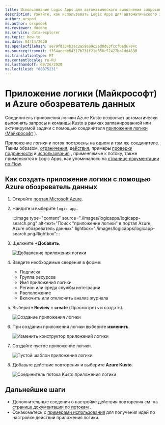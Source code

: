 ```yaml
---
title: Использование Logic Apps для автоматического выполнения запросов Kusto
description: Узнайте, как использовать Logic Apps для автоматического запуска запросов и команд Kusto и планирования их выполнения.
author: orspod
ms.author: orspodek
ms.reviewer: docohe
ms.service: data-explorer
ms.topic: how-to
ms.date: 04/14/2020
ms.openlocfilehash: ae79fd334b3ac2a59a99c5ad8d63fccf0ed6784c
ms.sourcegitcommit: f354accde64317b731f21e558c52427ba1dd4830
ms.translationtype: MT
ms.contentlocale: ru-RU
ms.lasthandoff: 08/26/2020
ms.locfileid: "88875231"
---
```

# <a name="microsoft-logic-app-and-azure-data-explorer"></a>Приложение логики (Майкрософт) и Azure обозреватель данных

Соединитель приложения логики Azure Kusto позволяет автоматически выполнять запросы и команды Kusto в рамках запланированной или активируемой задачи с помощью соединителя [приложения логики (Майкрософт](https://docs.microsoft.com/azure/logic-apps/logic-apps-what-are-logic-apps) ).

Приложение логики и поток построены на одном и том же соединителе. Таким образом, [ограничения](flow.md#limitations), [действия](flow.md#azure-kusto-flow-actions), примеры [проверки подлинности](flow.md#authentication) и [использования](flow.md#azure-kusto-flow-actions) , применяемые к потоку, также применяются к Logic Apps, как упоминалось на [странице документации по Flow](flow.md).

## <a name="how-to-create-a-logic-app-with-azure-data-explorer"></a>Как создать приложение логики с помощью Azure обозреватель данных

1. Откройте [портал Microsoft Azure](https://ms.portal.azure.com/). 
1. Найдите и выберите `logic app`.

    :::image type="content" source="./images/logicapps/logicapp-search.png" alt-text="Поиск "приложение логики" в портал Azure, Azure обозреватель данных" lightbox="./images/logicapps/logicapp-search.png#lightbox":::

1. Щелкните **+Добавить**.

    ![Добавление приложения логики](./Images/logicapps/logicapp-add.png)

1. Введите необходимые сведения в форме:
    * Подписка
    * Группа ресурсов
    * Имя приложения логики
    * Регион или среда службы интеграции
    * Расположение
    * Включить или отключить анализ журнала
1. Выберите **Review + create** (Просмотреть и создать).

    ![Создание приложения логики](./Images/logicapps/logicapp-create-new.png)

1. При создании приложения логики выберите **изменить**.

    ![Изменить конструктор приложений логики](./Images/logicapps/logicapp-editdesigner.png "logicapp — едитдесигнер")

1. Создайте пустое приложение логики.

    ![Пустой шаблон приложения логики](./Images/logicapps/logicapp-blanktemplate.png "logicapp — бланктемплате")

1. Добавьте действие повторения и выберите **Azure Kusto**.

    ![Соединитель потока Kusto приложения логики](./Images/logicapps/logicapp-kustoconnector.png "logicapp — кустоконнектор")

## <a name="next-steps"></a>Дальнейшие шаги

* Дополнительные сведения о настройке действия повторения см. на [странице документации по потокам](flow.md) .
* Ознакомьтесь с [примерами использования](flow.md#azure-kusto-flow-actions) для получения идей по настройке действий приложения логики.

